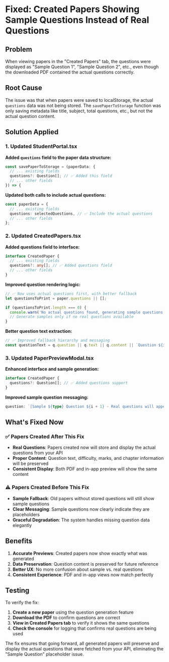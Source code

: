 # Fixed: Created Papers Showing Sample Questions Instead of Real Questions

## Problem
When viewing papers in the "Created Papers" tab, the questions were displayed as "Sample Question 1", "Sample Question 2", etc., even though the downloaded PDF contained the actual questions correctly.

## Root Cause
The issue was that when papers were saved to localStorage, the actual `questions` data was not being stored. The `savePaperToStorage` function was only saving metadata like title, subject, total questions, etc., but not the actual question content.

## Solution Applied

### 1. **Updated StudentPortal.tsx**

**Added `questions` field to the paper data structure:**
```typescript
const savePaperToStorage = (paperData: {
  // ... existing fields
  questions?: Question[]; // ✅ Added this field
  // ... other fields
}) => {
```

**Updated both calls to include actual questions:**
```typescript
const paperData = {
  // ... existing fields
  questions: selectedQuestions, // ✅ Include the actual questions
  // ... other fields
};
```

### 2. **Updated CreatedPapers.tsx**

**Added questions field to interface:**
```typescript
interface CreatedPaper {
  // ... existing fields
  questions?: any[]; // ✅ Added questions field
  // ... other fields
}
```

**Improved question rendering logic:**
```typescript
// ✅ Now uses actual questions first, with better fallback
let questionsToPrint = paper.questions || [];

if (questionsToPrint.length === 0) {
  console.warn('No actual questions found, generating sample questions as fallback');
  // Generate samples only if no real questions available
}
```

**Better question text extraction:**
```typescript
// ✅ Improved fallback hierarchy and messaging
const questionText = q.question || q.text || q.content || `Question ${i + 1}`;
```

### 3. **Updated PaperPreviewModal.tsx**

**Enhanced interface and sample generation:**
```typescript
interface CreatedPaper {
  questions?: Question[]; // ✅ Added questions support
}
```

**Improved sample question messaging:**
```typescript
question: `[Sample ${type} Question ${i + 1} - Real questions will appear here when using actual API data]`
```

## What's Fixed Now

### ✅ **Papers Created After This Fix**
- **Real Questions**: Papers created now will store and display the actual questions from your API
- **Proper Content**: Question text, difficulty, marks, and chapter information will be preserved
- **Consistent Display**: Both PDF and in-app preview will show the same content

### ⚠️ **Papers Created Before This Fix**
- **Sample Fallback**: Old papers without stored questions will still show sample questions
- **Clear Messaging**: Sample questions now clearly indicate they are placeholders
- **Graceful Degradation**: The system handles missing question data elegantly

## Benefits

1. **Accurate Previews**: Created papers now show exactly what was generated
2. **Data Preservation**: Question content is preserved for future reference
3. **Better UX**: No more confusion about sample vs. real questions
4. **Consistent Experience**: PDF and in-app views now match perfectly

## Testing

To verify the fix:
1. **Create a new paper** using the question generation feature
2. **Download the PDF** to confirm questions are correct
3. **View in Created Papers tab** to verify it shows the same questions
4. **Check the console** for logging that confirms real questions are being used

The fix ensures that going forward, all generated papers will preserve and display the actual questions that were fetched from your API, eliminating the "Sample Question" placeholder issue.